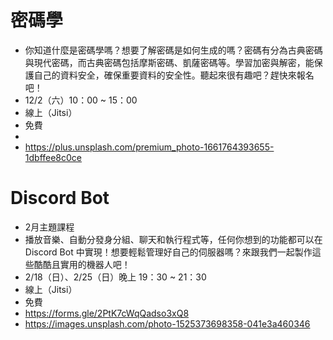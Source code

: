# 密碼學

*   你知道什麼是密碼學嗎？想要了解密碼是如何生成的嗎？密碼有分為古典密碼與現代密碼，而古典密碼包括摩斯密碼、凱薩密碼等。學習加密與解密，能保護自己的資料安全，確保重要資料的安全性。聽起來很有趣吧？趕快來報名吧！
*   12/2（六）10：00 ~ 15：00
*   線上（Jitsi）
*   免費
*   
*   https://plus.unsplash.com/premium_photo-1661764393655-1dbffee8c0ce

# Discord Bot

* 2月主題課程
* 播放音樂、自動分發身分組、聊天和執行程式等，任何你想到的功能都可以在 Discord Bot 中實現！想要輕鬆管理好自己的伺服器嗎？來跟我們一起製作這些酷酷且實用的機器人吧！
* 2/18（日）、2/25（日）晚上 19：30 ~ 21：30
*   線上（Jitsi）
*   免費
*   https://forms.gle/2PtK7cWqQadso3xQ8
*   https://images.unsplash.com/photo-1525373698358-041e3a460346

